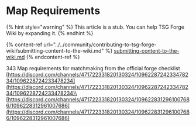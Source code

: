# Map Requirements

{% hint style="warning" %}
This article is a stub. You can help TSG Forge Wiki by expanding it.
{% endhint %}

{% content-ref url="../../community/contributing-to-tsg-forge-wiki/submitting-content-to-the-wiki.md" %}
[submitting-content-to-the-wiki.md](../../community/contributing-to-tsg-forge-wiki/submitting-content-to-the-wiki.md)
{% endcontent-ref %}

343 Map requirements for matchmaking from the official forge checklist\
[https://discord.com/channels/471722331820130324/1096228724233478234/1096228724233478234](https://discord.com/channels/471722331820130324/1096228724233478234/1096228724233478234)\
[https://discord.com/channels/471722331820130324/1096228312961007686/1096228312961007686](https://discord.com/channels/471722331820130324/1096228312961007686/1096228312961007686)
